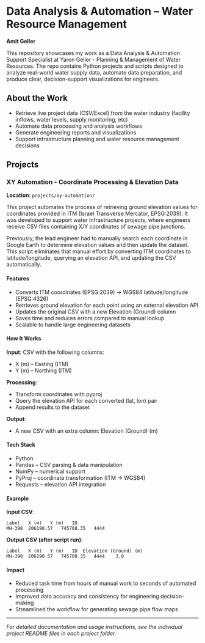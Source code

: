 # Data Analysis & Automation – Water Resource Management

**Amit Geller**

This repository showcases my work as a Data Analysis & Automation Support Specialist at Yaron Geller - Planning & Management of Water Resources. The repo contains Python projects and scripts designed to analyze real-world water supply data, automate data preparation, and produce clear, decision-support visualizations for engineers.

## About the Work

- Retrieve live project data (CSV/Excel) from the water industry (facility inflows, water levels, supply monitoring, etc)
- Automate data processing and analysis workflows
- Generate engineering reports and visualizations
- Support infrastructure planning and water resource management decisions

## Projects

### XY Automation - Coordinate Processing & Elevation Data

**Location**: `projects/xy-automation/`

This project automates the process of retrieving ground elevation values for coordinates provided in ITM (Israel Transverse Mercator, EPSG:2039). It was developed to support water infrastructure projects, where engineers receive CSV files containing X/Y coordinates of sewage pipe junctions.

Previously, the lead engineer had to manually search each coordinate in Google Earth to determine elevation values and then update the dataset. This script eliminates that manual effort by converting ITM coordinates to latitude/longitude, querying an elevation API, and updating the CSV automatically.

#### Features

- Converts ITM coordinates (EPSG:2039) → WGS84 latitude/longitude (EPSG:4326)
- Retrieves ground elevation for each point using an external elevation API
- Updates the original CSV with a new Elevation (Ground) column
- Saves time and reduces errors compared to manual lookup
- Scalable to handle large engineering datasets

#### How It Works

**Input**: CSV with the following columns:
- X (m) – Easting (ITM)
- Y (m) – Northing (ITM)

**Processing**:
- Transform coordinates with pyproj
- Query the elevation API for each converted (lat, lon) pair
- Append results to the dataset

**Output**:
- A new CSV with an extra column: Elevation (Ground) (m)

#### Tech Stack

- Python
- Pandas – CSV parsing & data manipulation
- NumPy – numerical support
- PyProj – coordinate transformation (ITM → WGS84)
- Requests – elevation API integration

#### Example

**Input CSV**:
```
Label	X (m)	Y (m)	ID
MH-398	206190.57	745708.35	4444
```

**Output CSV (after script run)**:
```
Label	X (m)	Y (m)	ID	Elevation (Ground) (m)
MH-398	206190.57	745708.35	4444	3.0
```

#### Impact

- Reduced task time from hours of manual work to seconds of automated processing
- Improved data accuracy and consistency for engineering decision-making
- Streamlined the workflow for generating sewage pipe flow maps

---

*For detailed documentation and usage instructions, see the individual project README files in each project folder.*